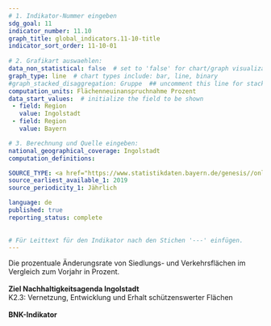 ```yaml
---
# 1. Indikator-Nummer eingeben 
sdg_goal: 11 
indicator_number: 11.10
graph_title: global_indicators.11-10-title
indicator_sort_order: 11-10-01
 
# 2. Grafikart auswaehlen: 
data_non_statistical: false  # set to 'false' for chart/graph visualization 
graph_type: line  # chart types include: bar, line, binary 
#graph_stacked_disaggregation: Gruppe  ## uncomment this line for stacked bars. eplace 'Geschlecht' with the field of aggregation. 
computation_units: Flächenneuinanspruchnahme Prozent 
data_start_values:  # initialize the field to be shown  
 - field: Region 
   value: Ingolstadt 
 - field: Region 
   value: Bayern 

# 3. Berechnung und Quelle eingeben: 
national_geographical_coverage: Ingolstadt 
computation_definitions: 

SOURCE_TYPE: <a href="https://www.statistikdaten.bayern.de/genesis//online?operation=table&code=33111-003r&bypass=true&levelindex=1&levelid=1680779324034#abreadcrumb">Bayerisches Landesamt für Statistik</a>  # data source  
source_earliest_available_1: 2019
source_periodicity_1: Jährlich

language: de   
published: true 
reporting_status: complete
 
 
# Für Leittext für den Indikator nach den Stichen '---' einfügen. 
---
```

Die prozentuale Änderungsrate von Siedlungs- und Verkehrsflächen im Vergleich zum Vorjahr in Prozent. <br>
<br>
<b>Ziel Nachhaltigkeitsagenda Ingolstadt</b><br>
K2.3: Vernetzung, Entwicklung und Erhalt schützenswerter Flächen<br>
<br>
<b>BNK-Indikator</b>
